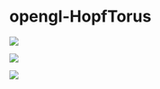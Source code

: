# opengl-HopfTorus

![](https://raw.githubusercontent.com/stla/opengl-HopfTorus/master/gifs/Torus2.gif)

![](https://raw.githubusercontent.com/stla/opengl-HopfTorus/master/gifs/Torus3.gif)

![](https://raw.githubusercontent.com/stla/opengl-HopfTorus/master/gifs/TwentyTori.gif)
